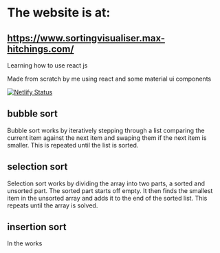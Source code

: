 # The website is at:

## https://www.sortingvisualiser.max-hitchings.com/

Learning how to use react js

Made from scratch by me using react and some material ui components

[![Netlify Status](https://api.netlify.com/api/v1/badges/08d4f1c5-8d1c-48e7-a560-9cc69ac8d335/deploy-status)](https://www.sortingvisualiser.max-hitchings.com/)

## bubble sort

Bubble sort works by iteratively stepping through a list comparing the current item against the next item and swaping them if the next item is smaller. This is repeated until the list is sorted.

## selection sort

Selection sort works by dividing the array into two parts, a sorted and unsorted part. The sorted part starts off empty. It then finds the smallest item in the unsorted array and adds it to the end of the sorted list. This repeats until the array is solved.

## insertion sort

In the works
